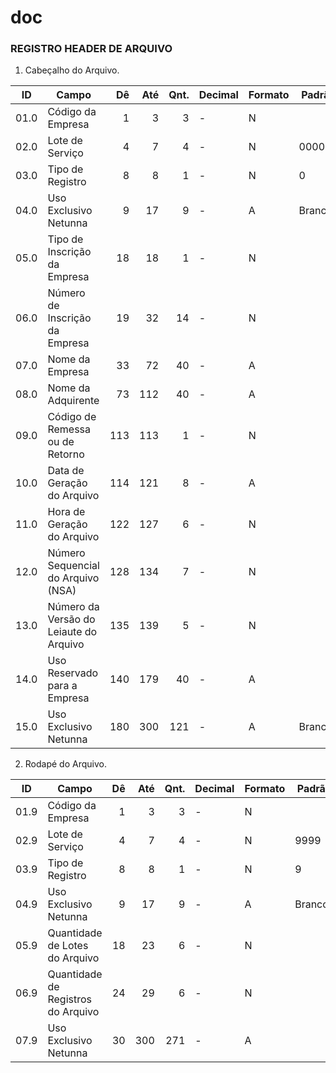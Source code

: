 # doc


### REGISTRO HEADER DE ARQUIVO

1. Cabeçalho do Arquivo.

| ID   | Campo                                      | Dê    | Até   | Qnt.  | Decimal | Formato | Padrão | Descrição |
| ---  | ---                                        | ---:  | ---:  | ---:  | ---   | ---   | ---     | ---     |
| 01.0 | Código da Empresa                          | 1     | 3     | 3     | -     | N     |         | GNR.001 |
| 02.0 | Lote de Serviço                            | 4     | 7     | 4     | -     | N     | 0000    | GNR.002 |
| 03.0 | Tipo de Registro                           | 8     | 8     | 1     | -     | N     | 0       | GNR.003 |
| 04.0 | Uso Exclusivo Netunna                      | 9     | 17    | 9     | -     | A     | Brancos | GNR.004 |
| 05.0 | Tipo de Inscrição da Empresa               | 18    | 18    | 1     | -     | N     |         | GNR.005 |
| 06.0 | Número de Inscrição da Empresa             | 19    | 32    | 14    | -     | N     |         | GNR.006 |
| 07.0 | Nome da Empresa                            | 33    | 72    | 40    | -     | A     |         | GNR.007 |
| 08.0 | Nome da Adquirente                         | 73    | 112   | 40    | -     | A     |         | GNR.008 |
| 09.0 | Código de Remessa ou de Retorno            | 113   | 113   | 1     | -     | N     |         | GNR.009 |
| 10.0 | Data de Geração do Arquivo                 | 114   | 121   | 8     | -     | A     |         | GNR.010 |
| 11.0 | Hora de Geração do Arquivo                 | 122   | 127   | 6     | -     | N     |         | GNR.011 |
| 12.0 | Número Sequencial do Arquivo (NSA)         | 128   | 134   | 7     | -     | N     |         | GNR.012 |
| 13.0 | Número da Versão do Leiaute do Arquivo     | 135   | 139   | 5     | -     | N     |         | GNR.013 |
| 14.0 | Uso Reservado para a Empresa               | 140   | 179   | 40    | -     | A     |         | GNR.014 |
| 15.0 | Uso Exclusivo Netunna                      | 180   | 300   | 121   | -     | A     | Brancos | GNR.004 |

2. Rodapé do Arquivo.

| ID   | Campo                                      | Dê    | Até   | Qnt.  | Decimal | Formato | Padrão | Descrição |
| ---  | ---                                        | ---:  | ---:  | ---:  | ---   | ---   | ---     | ---     |
| 01.9 | Código da Empresa                          | 1     | 3     | 3     | -     | N     |         | GNR.001 |
| 02.9 | Lote de Serviço                            | 4     | 7     | 4     | -     | N     | 9999    | GNR.002 |
| 03.9 | Tipo de Registro                           | 8     | 8     | 1     | -     | N     | 9       | GNR.003 |
| 04.9 | Uso Exclusivo Netunna                      | 9     | 17    | 9     | -     | A     | Brancos | GNR.004 |
| 05.9 | Quantidade de Lotes do Arquivo             | 18    | 23    | 6     | -     | N     |         | GNR.015 |
| 06.9 | Quantidade de Registros do Arquivo         | 24    | 29    | 6     | -     | N     |         | GNR.016 |
| 07.9 | Uso Exclusivo Netunna                      | 30    | 300   | 271   | -     | A     |         | GNR.004 |
